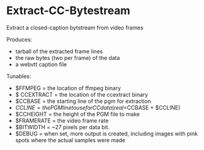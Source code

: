 # Extract-CC-Bytestream
Extract a closed-caption bytstream from video frames

Produces:
  * tarball of the extracted frame lines
  * the raw bytes (two per frame) of the data
  * a webvtt caption file

Tunables:
* $FFMPEG = the location of ffmpeg binary
* $ CCEXTRACT = the location of the ccextract binary
* $CCBASE = the starting line of the pgm for extraction
* $CCLINE = the PGM line to use for CC data (real=$CCBASE + $CCLINE)
* $CCHEIGHT = the height of the PGM file to make
* $FRAMERATE = the video frame rate
* $BITWIDTH = ~27 pixels per data bit.
* $DEBUG = when set, more output is created, including images with pink spots where the actual samples were made
